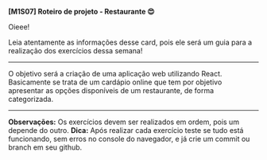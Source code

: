 **[M1S07] Roteiro de projeto - Restaurante 😍**

Oieee!

Leia atentamente as informações desse card, pois ele será um guia para a realização dos exercícios dessa semana!

--------

O objetivo será a criação de uma aplicação web utilizando React.
Basicamente se trata de um cardápio online que tem por objetivo apresentar as opções disponíveis de um restaurante, de forma categorizada.

--------

**Observações:** Os exercícios devem ser realizados em ordem, pois um depende do outro. 
**Dica:** Após realizar cada exercício teste se tudo está funcionando, sem erros no console do navegador, e já crie um commit ou branch em seu github.